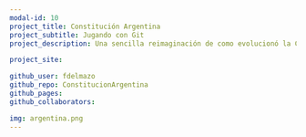```yaml
---
modal-id: 10
project_title: Constitución Argentina
project_subtitle: Jugando con Git
project_description: Una sencilla reimaginación de como evolucionó la Constitución de la Nación Argentina a través de los años, usando git como herramienta. El historial de diferencias que dió cada reforma constitucional termina dando un panorama de como cambió el país en su historia, pasando por las distintas dictaduras y etapas. Utiliza todo lo que provee git y github para ser lo más completa posible, sea el tiempo del commit, un Pull Request declinado, u otras cosas.

project_site:

github_user: fdelmazo
github_repo: ConstitucionArgentina
github_pages: 
github_collaborators:

img: argentina.png
---
```


